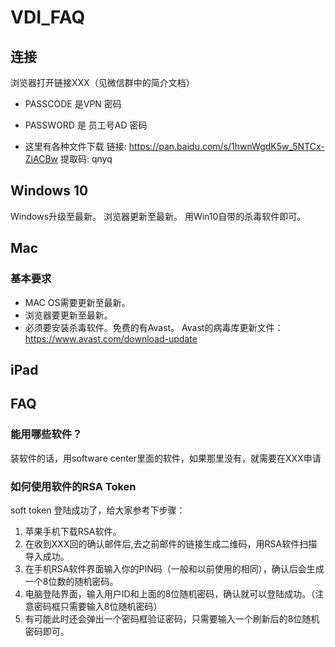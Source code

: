 # VDI_FAQ

## 连接

浏览器打开链接XXX（见微信群中的简介文档）

* PASSCODE 是VPN 密码
* PASSWORD 是 员工号AD 密码

* 这里有各种文件下载
链接: https://pan.baidu.com/s/1hwnWgdK5w_5NTCx-ZiACBw 提取码: qnyq

## Windows 10

Windows升级至最新。
浏览器更新至最新。
用Win10自带的杀毒软件即可。

## Mac

### 基本要求
* MAC OS需要更新至最新。
* 浏览器要更新至最新。
* 必须要安装杀毒软件。免费的有Avast。
Avast的病毒库更新文件：
https://www.avast.com/download-update


## iPad


## FAQ

### 能用哪些软件？
装软件的话，用software center里面的软件，如果那里没有，就需要在XXX申请

### 如何使用软件的RSA Token

soft token 登陆成功了，给大家参考下步骤：
1. 苹果手机下载RSA软件。
2. 在收到XXX回的确认邮件后,去之前邮件的链接生成二维码，用RSA软件扫描导入成功。
3. 在手机RSA软件界面输入你的PIN码（一般和以前使用的相同），确认后会生成一个8位数的随机密码。
4. 电脑登陆界面，输入用户ID和上面的8位随机密码，确认就可以登陆成功。（注意密码框只需要输入8位随机密码）
5. 有可能此时还会弹出一个密码框验证密码，只需要输入一个刷新后的8位随机密码即可。


